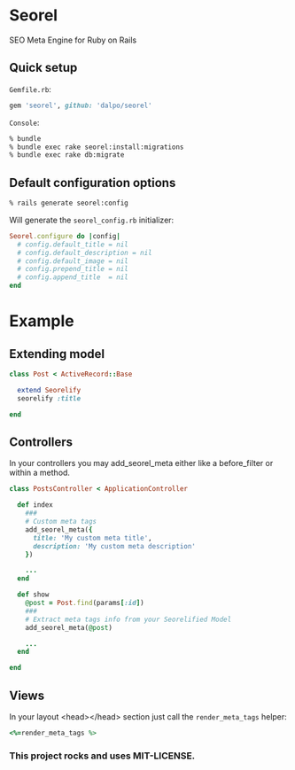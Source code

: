 # Seorel

SEO Meta Engine for Ruby on Rails

## Quick setup


`Gemfile.rb`:

```ruby
gem 'seorel', github: 'dalpo/seorel'
```

`Console`:
```bash
% bundle
% bundle exec rake seorel:install:migrations
% bundle exec rake db:migrate
```

## Default configuration options

```bash
% rails generate seorel:config
```

Will generate the `seorel_config.rb` initializer:

```ruby
Seorel.configure do |config|
  # config.default_title = nil
  # config.default_description = nil
  # config.default_image = nil
  # config.prepend_title = nil
  # config.append_title  = nil
end
```


# Example

## Extending model

```ruby
class Post < ActiveRecord::Base

  extend Seorelify
  seorelify :title

end
```


## Controllers
In your controllers you may add\_seorel\_meta either like a before\_filter or within a method.

```ruby
class PostsController < ApplicationController

  def index
    ###
    # Custom meta tags
    add_seorel_meta({
      title: 'My custom meta title',
      description: 'My custom meta description'
    })

    ...
  end

  def show
    @post = Post.find(params[:id])
    ###
    # Extract meta tags info from your Seorelified Model
    add_seorel_meta(@post)

    ...
  end

end
```

## Views

In your layout &lt;head&gt;&lt;/head&gt; section just call the `render_meta_tags` helper:

```ruby
<%=render_meta_tags %>
```


### This project rocks and uses MIT-LICENSE.

